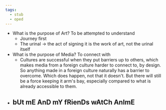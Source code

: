 ```yaml
---
tags:
  - stub
  - oped
---
```


- What is the purpose of Art? To be attempted to understand
	- Journey first
	- The urinal -> the act of signing it is the work of art, not the urinal itself
- What is the purpose of Media? To connect with 
	- Cultures are successful when they put barriers up to others, which makes media from a foreign culture harder to connect to, by design. So anything made in a foreign culture naturally has a barrier to overcome. Which does happen, not that it doesn't. But there will still be a force keeping it arm's bay, especially compared to what is already accessible to them.
- bUt mE AnD mY fRienDs wAtCh AnImE
	- 
